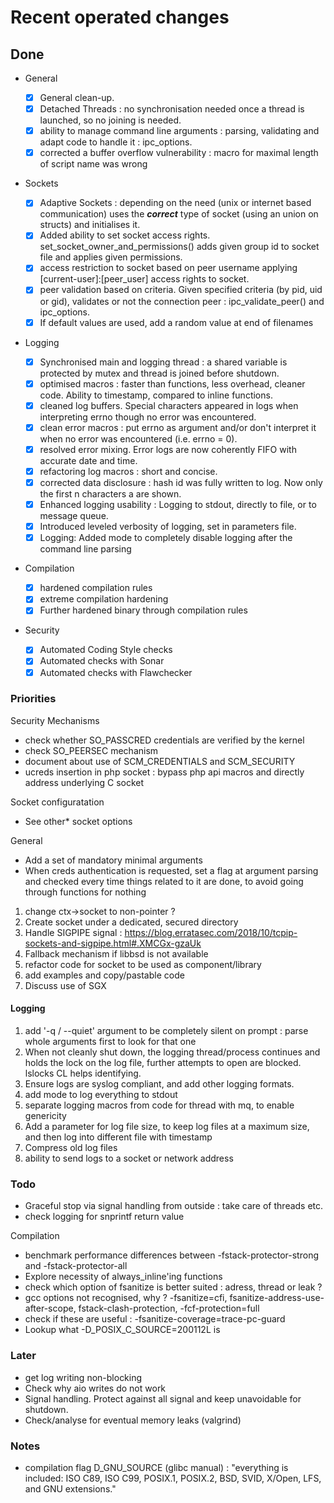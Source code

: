 # Recent operated changes

## Done

- General

  - [x] General clean-up.
  - [x] Detached Threads : no synchronisation needed once a thread is launched, so no joining is needed.
  - [x] ability to manage command line arguments : parsing, validating and adapt code to handle it : ipc_options.
  - [x] corrected a buffer overflow vulnerability : macro for maximal length of script name was wrong

- Sockets

  - [x] Adaptive Sockets : depending on the need (unix or internet based communication) uses the **_correct_** type of socket (using an union on structs) and initialises it.
  - [x] Added ability to set socket access rights. set_socket_owner_and_permissions() adds given group id to socket file and applies given permissions.
  - [x] access restriction to socket based on peer username applying [current-user]:[peer_user] access rights to socket.
  - [x] peer validation based on criteria. Given specified criteria (by pid, uid or gid), validates or not the connection peer : ipc_validate_peer() and ipc_options.
  - [x] If default values are used, add a random value at end of filenames

- Logging

  - [x] Synchronised main and logging thread : a shared variable is protected by mutex and thread is joined before shutdown.
  - [x] optimised macros : faster than functions, less overhead, cleaner code. Ability to timestamp, compared to inline functions.
  - [x] cleaned log buffers. Special characters appeared in logs when interpreting errno though no error was encountered.
  - [x] clean error macros : put errno as argument and/or don't interpret it when no error was encountered (i.e. errno = 0).
  - [x] resolved error mixing. Error logs are now coherently FIFO with accurate date and time.
  - [x] refactoring log macros : short and concise.
  - [x] corrected data disclosure : hash id was fully written to log. Now only the first n characters a are shown.
  - [x] Enhanced logging usability : Logging to stdout, directly to file, or to message queue.
  - [x] Introduced leveled verbosity of logging, set in parameters file.
  - [x] Logging: Added mode to completely disable logging after the command line parsing

- Compilation

  - [x] hardened compilation rules
  - [x] extreme compilation hardening
  - [x] Further hardened binary through compilation rules

- Security

  - [x] Automated Coding Style checks
  - [x] Automated checks with Sonar
  - [x] Automated checks with Flawchecker

### Priorities

Security Mechanisms

- check whether SO_PASSCRED credentials are verified by the kernel
- check SO_PEERSEC mechanism
- document about use of SCM_CREDENTIALS and SCM_SECURITY
- ucreds insertion in php socket : bypass php api macros and directly address underlying C socket

Socket configuratation

- See other* socket options

General

- Add a set of mandatory minimal arguments
- When creds authentication is requested, set a flag at argument parsing and checked every time things related to it are done, to avoid going through functions for nothing

1) change ctx->socket to non-pointer ?
2) Create socket under a dedicated, secured directory
3) Handle SIGPIPE signal : https://blog.erratasec.com/2018/10/tcpip-sockets-and-sigpipe.html#.XMCGx-gzaUk
4) Fallback mechanism if libbsd is not available
5) refactor code for socket to be used as component/library
6) add examples and copy/pastable code
7) Discuss use of SGX

#### Logging

1) add '-q / --quiet' argument to be completely silent on prompt : parse whole arguments first to look for that one
1) When not cleanly shut down, the logging thread/process continues and holds the lock on the log file, further attempts to open are blocked. lslocks CL helps identifying.
1) Ensure logs are syslog compliant, and add other logging formats.
1) add mode to log everything to stdout
1) separate logging macros from code for thread with mq, to enable genericity
1) Add a parameter for log file size, to keep log files at a maximum size, and then log into different file with timestamp
1) Compress old log files
1) ability to send logs to a socket or network address

### Todo

- Graceful stop via signal handling from outside : take care of threads etc.
- check logging for snprintf return value

Compilation

- benchmark performance differences between -fstack-protector-strong and -fstack-protector-all
- Explore necessity of always_inline'ing functions
- check which option of fsanitize is better suited : adress, thread or leak ?
- gcc options not recognised, why ? -fsanitize=cfi, fsanitize-address-use-after-scope, fstack-clash-protection, -fcf-protection=full
- check if these are useful : -fsanitize-coverage=trace-pc-guard
- Lookup what -D_POSIX_C_SOURCE=200112L is

### Later

- get log writing non-blocking
- Check why aio writes do not work
- Signal handling. Protect against all signal and keep unavoidable for shutdown.
- Check/analyse for eventual memory leaks (valgrind)

### Notes

- compilation flag D_GNU_SOURCE (glibc manual) : "everything is included: ISO C89, ISO C99, POSIX.1, POSIX.2, BSD, SVID, X/Open, LFS, and GNU extensions."